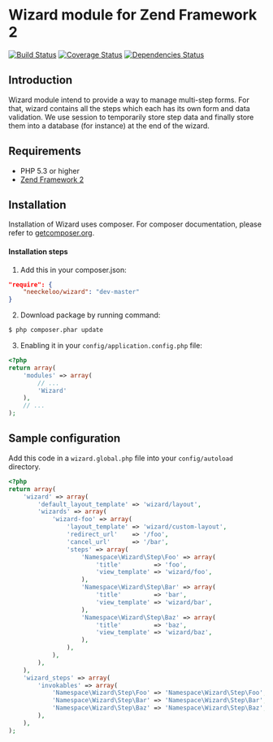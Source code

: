 Wizard module for Zend Framework 2
==================================

[![Build Status](https://secure.travis-ci.org/neeckeloo/Wizard.png?branch=master)](http://travis-ci.org/neeckeloo/Wizard)
[![Coverage Status](https://coveralls.io/repos/neeckeloo/Wizard/badge.png?branch=master)](https://coveralls.io/r/neeckeloo/Wizard)
[![Dependencies Status](https://d2xishtp1ojlk0.cloudfront.net/d/8723804)](http://depending.in/neeckeloo/Wizard)

Introduction
------------

Wizard module intend to provide a way to manage multi-step forms. For that, wizard contains all the steps which each has its own form and data validation. We use session to temporarily store step data and finally store them into a database (for instance) at the end of the wizard.

Requirements
------------

* PHP 5.3 or higher
* [Zend Framework 2](https://github.com/zendframework/zf2)

Installation
------------

Installation of Wizard uses composer. For composer documentation, please refer to [getcomposer.org](http://getcomposer.org/).

#### Installation steps

1. Add this in your composer.json:

```json
"require": {
    "neeckeloo/wizard": "dev-master"
}
```

2. Download package by running command:

```bash
$ php composer.phar update
```

3. Enabling it in your `config/application.config.php` file:

```php
<?php
return array(
    'modules' => array(
        // ...
        'Wizard'
    ),
    // ...
);
```

Sample configuration
--------------------

Add this code in a `wizard.global.php` file into your `config/autoload` directory.

```php
<?php
return array(
    'wizard' => array(
        'default_layout_template' => 'wizard/layout',
        'wizards' => array(
            'wizard-foo' => array(
                'layout_template' => 'wizard/custom-layout',
                'redirect_url'    => '/foo',
                'cancel_url'      => '/bar',
                'steps' => array(
                    'Namespace\Wizard\Step\Foo' => array(
                        'title'         => 'foo',
                        'view_template' => 'wizard/foo',
                    ),
                    'Namespace\Wizard\Step\Bar' => array(
                        'title'         => 'bar',
                        'view_template' => 'wizard/bar',
                    ),
                    'Namespace\Wizard\Step\Baz' => array(
                        'title'         => 'baz',
                        'view_template' => 'wizard/baz',
                    ),
                ),
            ),
        ),
    ),
    'wizard_steps' => array(
        'invokables' => array(
            'Namespace\Wizard\Step\Foo' => 'Namespace\Wizard\Step\Foo',
            'Namespace\Wizard\Step\Bar' => 'Namespace\Wizard\Step\Bar',
            'Namespace\Wizard\Step\Baz' => 'Namespace\Wizard\Step\Baz',
        ),
    ),
);
```
